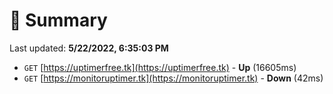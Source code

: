 # 📖 Summary
Last updated: **5/22/2022, 6:35:03 PM**

- `GET` [https://uptimerfree.tk](https://uptimerfree.tk) - **Up** (16605ms)
- `GET` [https://monitoruptimer.tk](https://monitoruptimer.tk) - **Down** (42ms)

